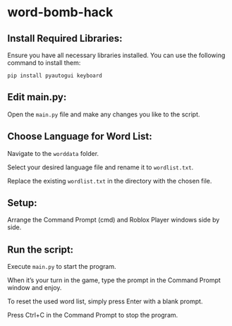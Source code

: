 # word-bomb-hack
## Install Required Libraries:

Ensure you have all necessary libraries installed. You can use the following command to install them:

```
pip install pyautogui keyboard
```

## Edit main.py:

Open the `main.py` file and make any changes you like to the script.

## Choose Language for Word List:

Navigate to the `worddata` folder.

Select your desired language file and rename it to `wordlist.txt`.

Replace the existing `wordlist.txt` in the directory with the chosen file.

## Setup:

Arrange the Command Prompt (cmd) and Roblox Player windows side by side.


## Run the script:
Execute `main.py` to start the program.

When it’s your turn in the game, type the prompt in the Command Prompt window and enjoy.

To reset the used word list, simply press Enter with a blank prompt.

Press Ctrl+C in the Command Prompt to stop the program.
